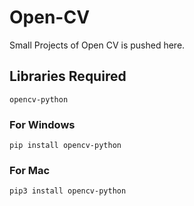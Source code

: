 # Open-CV
Small Projects of Open CV is pushed here.

## Libraries Required
```
opencv-python
```

###  For Windows
```
pip install opencv-python
```
###  For Mac 
```
pip3 install opencv-python
```

